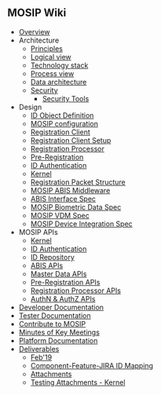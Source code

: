 ## MOSIP Wiki
* [Overview](https://github.com/mosip/mosip/wiki)
* Architecture
  * [Principles](https://github.com/mosip/mosip/wiki/Architecture-Principles-&-Platform-Goals)
  * [Logical view](https://github.com/mosip/mosip/wiki/Logical-Architecture)  
  * [Technology stack](https://github.com/mosip/mosip/wiki/Technology-Stack)
  * [Process view](https://github.com/mosip/mosip/wiki/Process-view)
  * [Data architecture](https://github.com/mosip/mosip/wiki/MOSIP-Data-Architecture)
  * [Security](https://github.com/mosip/mosip/wiki/Security)
    * [Security Tools](https://github.com/mosip/mosip/wiki/Security-Tools)
* Design
  * [ID Object Definition](https://github.com/mosip/mosip/wiki/MOSIP-ID-Object-definition)
  * [MOSIP configuration](https://github.com/mosip/mosip/wiki/MOSIP-configuration-&-launcher)
  * [Registration Client](https://github.com/mosip/mosip/wiki/Registration-Client)
  * [Registration Client Setup](https://github.com/mosip/mosip/wiki/Registration-Client-Setup)
  * [Registration Processor](https://github.com/mosip/mosip/wiki/Registration-Processor)
  * [Pre-Registration](https://github.com/mosip/mosip/wiki/Pre-Registration)
  * [ID Authentication](https://github.com/mosip/mosip/wiki/ID-Authentication)
  * [Kernel](https://github.com/mosip/mosip/wiki/Kernel)
  * [Registration Packet Structure](https://github.com/mosip/mosip/wiki/Registration-Packet)  
  * [MOSIP ABIS Middleware](https://github.com/mosip/mosip/wiki/MOSIP-ABIS-Middleware)
  * [ABIS Interface Spec](https://github.com/mosip/mosip/wiki/Automated-Biometric-Identification-System-(ABIS)-Interface)
  * [MOSIP Biometric Data Spec](https://github.com/mosip/mosip/wiki/MOSIP-Biometric-Data-Specifications)
  * [MOSIP VDM Spec](https://github.com/mosip/mosip/wiki/MOSIP-VDM-Specifications)
  * [MOSIP Device Integration Spec](https://github.com/mosip/mosip/wiki/Device-Integration-Specifications)
* MOSIP APIs
  * [Kernel](https://github.com/mosip/mosip/wiki/Kernel-APIs)
  * [ID Authentication](https://github.com/mosip/mosip/wiki/ID-Authentication-APIs)
  * [ID Repository](https://github.com/mosip/mosip/wiki/ID-Repository-API)
  * [ABIS APIs](https://github.com/mosip/mosip/wiki/ABIS-APIs)
  * [Master Data APIs](https://github.com/mosip/mosip/wiki/Master-data-APIs)
  * [Pre-Registration APIs](https://github.com/mosip/mosip/wiki/Pre-Registration-Services)
  * [Registration Processor APIs](https://github.com/mosip/mosip/wiki/Registration-Processor-APIs)
  * [AuthN & AuthZ APIs](https://github.com/mosip/mosip/wiki/AuthN-&-AuthZ-APIs)
* [Developer Documentation](https://github.com/mosip/mosip/wiki/Developer-Documentation)
* [Tester Documentation](https://github.com/mosip/mosip/wiki/Tester-Documentation)
* [Contribute to MOSIP](https://github.com/mosip/mosip/wiki/Contribute-to-MOSIP) 
* [Minutes of Key Meetings](https://github.com/mosip/mosip/wiki/Minutes-of-Key-Meetings)
* [Platform Documentation](https://github.com/mosip/mosip/wiki/Platform-Documentation)
* [Deliverables](https://github.com/mosip/mosip/wiki/Deliverables)
  * [Feb'19](https://github.com/mosip/mosip/wiki/Feb'19)
  * [Component-Feature-JIRA ID Mapping](https://github.com/mosip/mosip/wiki/Component-x-Feature-x-JIRA-ID-Mapping)
  * [Attachments](https://github.com/mosip/mosip/wiki/Deliverables---Attachments)
  * [Testing Attachments - Kernel](https://github.com/mosip/mosip/wiki/Testing-Attachments---Kernel)